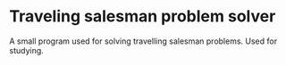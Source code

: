 Traveling salesman problem solver
===

A small program used for solving travelling salesman problems. Used for studying.
